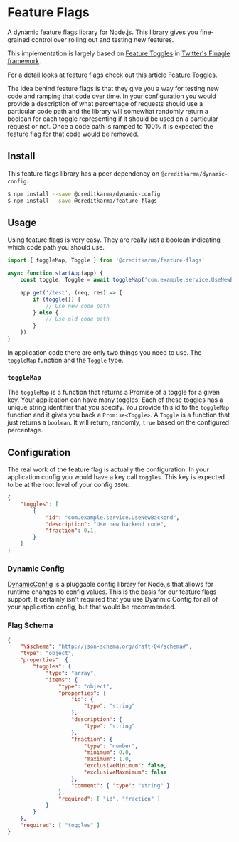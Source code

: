 # Feature Flags

A dynamic feature flags library for Node.js. This library gives you fine-grained control over rolling out and testing new features.

This implementation is largely based on [Feature Toggles](https://twitter.github.io/finagle/guide/Configuration.html#feature-toggles) in [Twitter's Finagle framework](https://github.com/twitter/finagle).

For a detail looks at feature flags check out this article [Feature Toggles](https://martinfowler.com/articles/feature-toggles.html).

The idea behind feature flags is that they give you a way for testing new code and ramping that code over time. In your configuration you would provide a description of what percentage of requests should use a particular code path and the library will somewhat randomly return a boolean for each toggle representing if it should be used on a particular request or not. Once a code path is ramped to 100% it is expected the feature flag for that code would be removed.

## Install

This feature flags library has a peer dependency on `@creditkarma/dynamic-config`.

```sh
$ npm install --save @creditkarma/dynamic-config
$ npm install --save @creditkarma/feature-flags
```

## Usage

Using feature flags is very easy. They are really just a boolean indicating which code path you should use.

```typescript
import { toggleMap, Toggle } from '@creditkarma/feature-flags'

async function startApp(app) {
    const toggle: Toggle = await toggleMap('com.example.service.UseNewBackend')

    app.get('/test', (req, res) => {
        if (toggle()) {
            // Use new code path
        } else {
            // Use old code path
        }
    })
}
```

In application code there are only two things you need to use. The `toggleMap` function and the `Toggle` type.

### `toggleMap`

The `toggleMap` is a function that returns a Promise of a toggle for a given key. Your application can have many toggles. Each of these toggles has a unique string identifier that you specify. You provide this id to the `toggleMap` function and it gives you back a `Promise<Toggle>`. A `Toggle` is a function that just returns a `boolean`. It will return, randomly, `true` based on the configured percentage.

## Configuration

The real work of the feature flag is actually the configuration. In your application config you would have a key call `toggles`. This key is expected to be at the root level of your config `JSON`:

```json
{
    "toggles": [
        {
            "id": "com.example.service.UseNewBackend",
            "description": "Use new backend code",
            "fraction": 0.1,
        }
    ]
}
```

### Dynamic Config

[DynamicConfig](https://github.com/creditkarma/dynamic-config) is a pluggable config library for Node.js that allows for runtime changes to config values. This is the basis for our feature flags support. It certainly isn't required that you use Dyanmic Config for all of your application config, but that would be recommended.



### Flag Schema

```json
{
    "\$schema": "http://json-schema.org/draft-04/schema#",
    "type": "object",
    "properties": {
        "toggles": {
            "type": "array",
            "items": {
                "type": "object",
                "properties": {
                    "id": {
                        "type": "string"
                    },
                    "description": {
                        "type": "string"
                    },
                    "fraction": {
                        "type": "number",
                        "minimum": 0.0,
                        "maximum": 1.0,
                        "exclusiveMinimum": false,
                        "exclusiveMaxmimum": false
                    },
                    "comment": { "type": "string" }
                },
                "required": [ "id", "fraction" ]
            }
        }
    },
    "required": [ "toggles" ]
}
```

